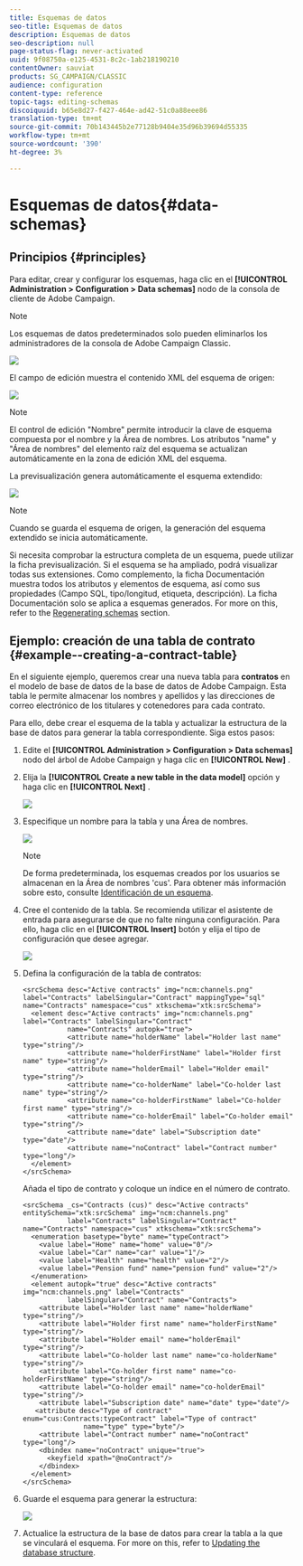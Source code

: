 ```yaml
---
title: Esquemas de datos
seo-title: Esquemas de datos
description: Esquemas de datos
seo-description: null
page-status-flag: never-activated
uuid: 9f08750a-e125-4531-8c2c-1ab218190210
contentOwner: sauviat
products: SG_CAMPAIGN/CLASSIC
audience: configuration
content-type: reference
topic-tags: editing-schemas
discoiquuid: b65e8d27-f427-464e-ad42-51c0a88eee86
translation-type: tm+mt
source-git-commit: 70b143445b2e77128b9404e35d96b39694d55335
workflow-type: tm+mt
source-wordcount: '390'
ht-degree: 3%

---
```



# Esquemas de datos{#data-schemas}

## Principios {#principles}

Para editar, crear y configurar los esquemas, haga clic en el **[!UICONTROL Administration > Configuration > Data schemas]** nodo de la consola de cliente de Adobe Campaign.

>[!NOTE]
>
>Los esquemas de datos predeterminados solo pueden eliminarlos los administradores de la consola de Adobe Campaign Classic.

![](assets/d_ncs_integration_schema_navtree.png)

El campo de edición muestra el contenido XML del esquema de origen:

![](assets/d_ncs_integration_schema_edition.png)

>[!NOTE]
>
>El control de edición &quot;Nombre&quot; permite introducir la clave de esquema compuesta por el nombre y la Área de nombres. Los atributos &quot;name&quot; y &quot;Área de nombres&quot; del elemento raíz del esquema se actualizan automáticamente en la zona de edición XML del esquema.

La previsualización genera automáticamente el esquema extendido:

![](assets/d_ncs_integration_schema_edition2.png)

>[!NOTE]
>
>Cuando se guarda el esquema de origen, la generación del esquema extendido se inicia automáticamente.

Si necesita comprobar la estructura completa de un esquema, puede utilizar la ficha previsualización. Si el esquema se ha ampliado, podrá visualizar todas sus extensiones. Como complemento, la ficha Documentación muestra todos los atributos y elementos de esquema, así como sus propiedades (Campo SQL, tipo/longitud, etiqueta, descripción). La ficha Documentación solo se aplica a esquemas generados. For more on this, refer to the [Regenerating schemas](../../configuration/using/regenerating-schemas.md) section.

## Ejemplo: creación de una tabla de contrato {#example--creating-a-contract-table}

En el siguiente ejemplo, queremos crear una nueva tabla para **contratos** en el modelo de base de datos de la base de datos de Adobe Campaign. Esta tabla le permite almacenar los nombres y apellidos y las direcciones de correo electrónico de los titulares y cotenedores para cada contrato.

Para ello, debe crear el esquema de la tabla y actualizar la estructura de la base de datos para generar la tabla correspondiente. Siga estos pasos:

1. Edite el **[!UICONTROL Administration > Configuration > Data schemas]** nodo del árbol de Adobe Campaign y haga clic en **[!UICONTROL New]** .
1. Elija la **[!UICONTROL Create a new table in the data model]** opción y haga clic en **[!UICONTROL Next]** .

   ![](assets/s_ncs_configuration_create_new_schema.png)

1. Especifique un nombre para la tabla y una Área de nombres.

   ![](assets/s_ncs_configuration_create_new_param.png)

   >[!NOTE]
   >
   >De forma predeterminada, los esquemas creados por los usuarios se almacenan en la Área de nombres &#39;cus&#39;. Para obtener más información sobre esto, consulte [Identificación de un esquema](../../configuration/using/about-schema-reference.md#identification-of-a-schema).

1. Cree el contenido de la tabla. Se recomienda utilizar el asistente de entrada para asegurarse de que no falte ninguna configuración. Para ello, haga clic en el **[!UICONTROL Insert]** botón y elija el tipo de configuración que desee agregar.

   ![](assets/s_ncs_configuration_create_new_content.png)

1. Defina la configuración de la tabla de contratos:

   ```
   <srcSchema desc="Active contracts" img="ncm:channels.png" label="Contracts" labelSingular="Contract" mappingType="sql" name="Contracts" namespace="cus" xtkschema="xtk:srcSchema">
     <element desc="Active contracts" img="ncm:channels.png" label="Contracts" labelSingular="Contract"
              name="Contracts" autopk="true">
              <attribute name="holderName" label="Holder last name" type="string"/>
              <attribute name="holderFirstName" label="Holder first name" type="string"/>
              <attribute name="holderEmail" label="Holder email" type="string"/>
              <attribute name="co-holderName" label="Co-holder last name" type="string"/>           
              <attribute name="co-holderFirstName" label="Co-holder first name" type="string"/>           
              <attribute name="co-holderEmail" label="Co-holder email" type="string"/>    
              <attribute name="date" label="Subscription date" type="date"/>     
              <attribute name="noContract" label="Contract number" type="long"/>  
     </element>
   </srcSchema>
   ```

   Añada el tipo de contrato y coloque un índice en el número de contrato.

   ```
   <srcSchema _cs="Contracts (cus)" desc="Active contracts" entitySchema="xtk:srcSchema" img="ncm:channels.png"
              label="Contracts" labelSingular="Contract" name="Contracts" namespace="cus" xtkschema="xtk:srcSchema">
     <enumeration basetype="byte" name="typeContract">
       <value label="Home" name="home" value="0"/>
       <value label="Car" name="car" value="1"/>
       <value label="Health" name="health" value="2"/>
       <value label="Pension fund" name="pension fund" value="2"/>
     </enumeration>
     <element autopk="true" desc="Active contracts" img="ncm:channels.png" label="Contracts"
              labelSingular="Contract" name="Contracts">
       <attribute label="Holder last name" name="holderName" type="string"/>
       <attribute label="Holder first name" name="holderFirstName" type="string"/>
       <attribute label="Holder email" name="holderEmail" type="string"/>
       <attribute label="Co-holder last name" name="co-holderName" type="string"/>
       <attribute label="Co-holder first name" name="co-holderFirstName" type="string"/>
       <attribute label="Co-holder email" name="co-holderEmail" type="string"/>
       <attribute label="Subscription date" name="date" type="date"/>
      <attribute desc="Type of contract" enum="cus:Contracts:typeContract" label="Type of contract"
                  name="type" type="byte"/>
       <attribute label="Contract number" name="noContract" type="long"/>
       <dbindex name="noContract" unique="true">
         <keyfield xpath="@noContract"/>
       </dbindex>
     </element>
   </srcSchema>
   ```

1. Guarde el esquema para generar la estructura:

   ![](assets/s_ncs_configuration_structure.png)

1. Actualice la estructura de la base de datos para crear la tabla a la que se vinculará el esquema. For more on this, refer to [Updating the database structure](../../configuration/using/updating-the-database-structure.md).

